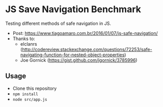 # JS Save Navigation Benchmark

Testing different methods of safe navigation in JS.

- Post: https://www.tiagoamaro.com.br/2016/01/07/js-safe-navigation/
- Thanks to:
    - elclanrs (http://codereview.stackexchange.com/questions/72253/safe-navigating-function-for-nested-object-properties)
    - Joe Gornick (https://gist.github.com/jgornick/3785996)

## Usage

- Clone this repository
- `npm install`
- `node src/app.js`
